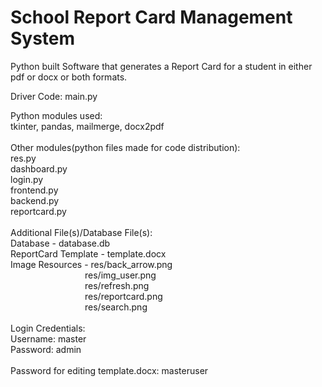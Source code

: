 # School Report Card Management System
Python built Software that generates a Report Card for a student in either pdf or docx or both formats.

Driver Code: main.py

Python modules used:<br>
tkinter, pandas, mailmerge, docx2pdf
<br>
<br>Other modules(python files made for code distribution):<br>
res.py<br>dashboard.py<br>login.py<br>frontend.py<br>backend.py<br>reportcard.py<br>
<br>
Additional File(s)/Database File(s):<br>
Database - database.db<br>
ReportCard Template - template.docx<br>
Image Resources - res/back_arrow.png<br>
&emsp;&emsp;&emsp;&emsp;&emsp;&emsp;&emsp;&emsp;&ensp;res/img_user.png<br>
&emsp;&emsp;&emsp;&emsp;&emsp;&emsp;&emsp;&emsp;&ensp;res/refresh.png<br>
&emsp;&emsp;&emsp;&emsp;&emsp;&emsp;&emsp;&emsp;&ensp;res/reportcard.png<br>
&emsp;&emsp;&emsp;&emsp;&emsp;&emsp;&emsp;&emsp;&ensp;res/search.png<br>
<br>
Login Credentials:<br>
Username: master<br>
Password: admin<br>
<br>
Password for editing template.docx: masteruser<br>
